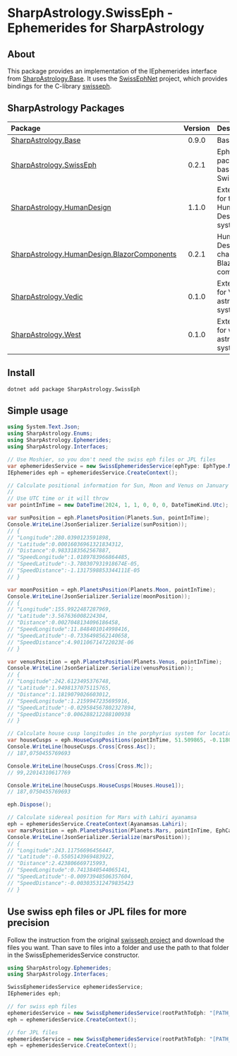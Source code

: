# SharpAstrology.SwissEph - Ephemerides for SharpAstrology

## About
This package provides an implementation of the IEphemerides interface from [SharpAstrology.Base](https://github.com/CReizner/SharpAstrology.Base). It uses the [SwissEphNet](https://github.com/ygrenier/SwissEphNet) project, which provides bindings for the C-library [swisseph](https://github.com/aloistr/swisseph).

## SharpAstrology Packages
| Package                                                                                                                | Version | Description                              | Licence  |
|:-----------------------------------------------------------------------------------------------------------------------|:-------:|:-----------------------------------------|:--------:|
| [SharpAstrology.Base](https://github.com/CReizner/SharpAstrology.Base)                                                 |  0.9.0  | Base library                             |   MIT    |
| [SharpAstrology.SwissEph](https://github.com/CReizner/SharpAstrology.SwissEph)                                         |  0.2.1  | Ephemerides package based on SwissEphNet | AGPL-3.0 |
| [SharpAstrology.HumanDesign](https://github.com/CReizner/SharpAstrology.HumanDesign)                                   |  1.1.0  | Extensions for the Human Design system   |   MIT    |
| [SharpAstrology.HumanDesign.BlazorComponents](https://github.com/CReizner/SharpAstrology.HumanDesign.BlazorComponents) |  0.2.1  | Human Design charts as Blazor components |   MIT    |
| [SharpAstrology.Vedic](https://github.com/CReizner/SharpAstrology.Vedic)                                               |  0.1.0  | Extensions for Vedic astrology systems   |   MIT    |
| [SharpAstrology.West](https://github.com/CReizner/SharpAstrology.West)                                                 |  0.1.0  | Extensions for western astrology systems |   MIT    |

## Install
```shell
dotnet add package SharpAstrology.SwissEph
```

## Simple usage
```C#
using System.Text.Json;
using SharpAstrology.Enums;
using SharpAstrology.Ephemerides;
using SharpAstrology.Interfaces;

// Use Moshier, so you don't need the swiss eph files or JPL files
var ephemeridesService = new SwissEphemeridesService(ephType: EphType.Moshier);
IEphemerides eph = ephemeridesService.CreateContext();

// Calculate positional information for Sun, Moon and Venus on January 1st 2024
//
// Use UTC time or it will throw
var pointInTime = new DateTime(2024, 1, 1, 0, 0, 0, DateTimeKind.Utc);

var sunPosition = eph.PlanetsPosition(Planets.Sun, pointInTime);
Console.WriteLine(JsonSerializer.Serialize(sunPosition));
// {
// "Longitude":280.0390123591898,
// "Latitude":0.00016036961321834312,
// "Distance":0.9833183562567887,
// "SpeedLongitude":1.0189783966864485,
// "SpeedLatitude":-3.780307931918674E-05,
// "SpeedDistance":-1.1317598853344111E-05
// }

var moonPosition = eph.PlanetsPosition(Planets.Moon, pointInTime);
Console.WriteLine(JsonSerializer.Serialize(moonPosition));
// {
// "Longitude":155.9922487287969,
// "Latitude":3.567636008224304,
// "Distance":0.0027048134096186458,
// "SpeedLongitude":11.848401014998416,
// "SpeedLatitude":-0.7336498562140658,
// "SpeedDistance":4.901106714722023E-06
// }

var venusPosition = eph.PlanetsPosition(Planets.Venus, pointInTime);
Console.WriteLine(JsonSerializer.Serialize(venusPosition));
// {
// "Longitude":242.6123495376748,
// "Latitude":1.9498137075115765,
// "Distance":1.1819079026603012,
// "SpeedLongitude":1.2159947235695916,
// "SpeedLatitude":-0.029584567802327894,
// "SpeedDistance":0.006288212288100938
// }

// Calculate house cusp longitudes in the porphyrius system for location London 
var houseCusps = eph.HouseCuspPositions(pointInTime, 51.509865, -0.118092, HouseSystems.Porphyrius);
Console.WriteLine(houseCusps.Cross[Cross.Asc]);
// 187,0750455769693

Console.WriteLine(houseCusps.Cross[Cross.Mc]);
// 99,22014310617769

Console.WriteLine(houseCusps.HouseCusps[Houses.House1]);
// 187,0750455769693

eph.Dispose();

// Calculate sidereal position for Mars with Lahiri ayanamsa
eph = ephemeridesService.CreateContext(Ayanamsas.Lahiri);
var marsPosition = eph.PlanetsPosition(Planets.Mars, pointInTime, EphCalculationMode.Sidereal);
Console.WriteLine(JsonSerializer.Serialize(marsPosition));
// {
// "Longitude":243.11756696456447,
// "Latitude":-0.5505143969483922,
// "Distance":2.423806669715993,
// "SpeedLongitude":0.7413840544065141,
// "SpeedLatitude":-0.00973948506357604,
// "SpeedDistance":-0.003035312479835423
// }
```

## Use swiss eph files or JPL files for more precision
Follow the instruction from the original [swisseph project](https://github.com/aloistr/swisseph) and download the files you want. Than save to files into a folder and use the path to that folder in the SwissEphemeridesService constructor.

```C#
using SharpAstrology.Ephemerides;
using SharpAstrology.Interfaces;

SwissEphemeridesService ephemeridesService;
IEphemerides eph;

// for swiss eph files
ephemeridesService = new SwissEphemeridesService(rootPathToEph: "[PATH_TO_SWISSEPH_ROOT_FOLDER]", EphType.Swiss);
eph = ephemeridesService.CreateContext();

// for JPL files
ephemeridesService = new SwissEphemeridesService(rootPathToEph: "[PATH_TO_JPL_ROOT_FOLDER]", EphType.Jpl);
eph = ephemeridesService.CreateContext();
```


